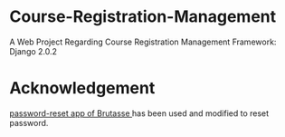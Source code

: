 # Course-Registration-Management
A Web Project Regarding Course Registration Management
Framework: Django 2.0.2

# Acknowledgement
<a href="https://github.com/brutasse/django-password-reset"> password-reset app of Brutasse </a> has been used and modified to reset password.
